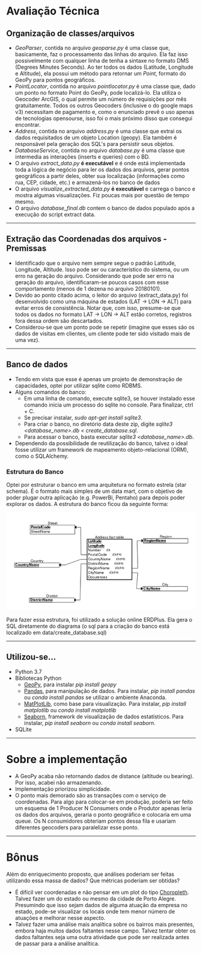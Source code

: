 # Avaliação Técnica

## Organização de classes/arquivos
* _GeoParser_, contida no arquivo _<div style="display: inline">geoparse.py</div>_ é uma classe que, basicamente, faz o processamento das linhas do arquivo. Ela faz isso possivelmente com qualquer linha de tenha a sintaxe no formato DMS (Degrees Minutes Seconds). Ao ter todos os dados (Latitude, Longitude e Altitude), ela possui um método para retornar um *Point*, formato do GeoPy para pontos geográficos.
* _PointLocator_, contida no arquivo _<div style="display: inline">pointlocator.py</div>_ é uma classe que, dado um ponto no formato Point do GeoPy, pode localizá-lo. Ela utiliza o Geocoder ArcGIS, o qual permite um número de requisições por mês gratuitamente. Todos os outros Geocoders (inclusive o do google maps v3) necessitam de pagamento e, como o enunciado prevê o uso apenas de tecnologias opensourse, isso foi o mais próximo disso que consegui encontrar.
* _Address_, contida no arquivo _<div style="display: inline">address.py</div>_ é uma classe que extrai os dados requisitados de um objeto Location (geopy). Ela também é responsável pela geração dos SQL's para persistir seus objetos.
* _DatabaseService_, contida no arquivo _<div style="display: inline">database.py</div>_ é uma classe que intermedia as interações (inserts e queries) com o BD.
* O arquivo _extract_data.py_ **é executável** e é onde está implementada toda a lógica de negócio para ler os dados dos arquivos, gerar pontos geográficos a partir deles, obter sua localização (informações como rua, CEP, cidade, etc.) e armazená-los no banco de dados
* O arquivo _visualize_extracted_data.py_ **é executável** e carrega o banco e mostra algumas visualizações. Fiz poucas mais por questão de tempo mesmo.
* O arquivo _database_final.db_ contem o banco de dados populado após a execução do script extract data.
---

## Extração das Coordenadas dos arquivos - Premissas
* Identificado que o arquivo nem sempre segue o padrão Latitude, Longitude, Altitude. Isso pode ser ou característico do sistema, ou um erro na geração do arquivo. Considerando que pode ser erro na geração do arquivo, identificaram-se poucos casos com esse comportamento (menos de 1 dezena no arquivo 20180101).
* Devido ao ponto citado acima, o leitor do arquivo (extract_data.py) foi desenvolvido como uma máquina de estados (LAT -> LON -> ALT) para evitar erros de consistência. Notar que, com isso, presume-se que todos os dados no formato LAT -> LON -> ALT estão corretos, registros fora dessa ordem são descartados.
* Considerou-se que um ponto pode se repetir (imagine que esses são os dados de visitas em clientes, um cliente pode ter sido visitado mais de uma vez).
---

## Banco de dados
* Tendo em vista que esse é apenas um projeto de demonstração de capacidades, optei por utilizar sqlite como RDBMS.
* Alguns comandos do banco:
    - Em uma linha de comando, execute sqlite3, se houver instalado esse comando inicia um processo do sqlite no console. Para finalizar, ctrl + C.
    - Se precisar instalar, _sudo apt-get install sqlite3_.
    - Para criar o banco, no diretório data deste zip, digite _sqlite3 <database_name>.db < create_database.sql_.
    - Para acessar o banco, basta executar _sqlite3 <database_name>.db_.
* Dependendo da possibilidade de reutilização do banco, talvez o ideal fosse utilizar um framework de mapeamento objeto-relacional (ORM), como o SQLAlchemy.

### Estrutura do Banco

Optei por estruturar o banco em uma arquitetura no formato estrela (star schema). É o formato mais simples de um data mart, com o objetivo de poder plugar outra aplicação (e.g. PowerBi, Pentaho) para depois poder explorar os dados. A estrutura do banco ficou da seguinte forma:

![Estrutura do banco](erdplus-diagram.png)

Para fazer essa estrutura, foi utilizado a solução online ERDPlus.
Ela gera o SQL diretamente do diagrama (o sql para a criação do banco está localizado em data/create_database.sql)

---

## Utilizou-se...
* Python 3.7
* Bibliotecas Python
    * [GeoPy](https://geopy.readthedocs.io), para instalar _pip install geopy_
    * [Pandas](https://pandas.pydata.org/), para manipulação de dados. Para instalar, _pip install pandas_ ou _conda install pandas_ se utilizar o ambiente Anaconda.
    * [MatPlotLib](https://matplotlib.org/), como base para visualização. Para instalar, _pip install matplotlib_ ou _conda install matplotlib_
    * [Seaborn](https://seaborn.pydata.org/), framework de visualização de dados estatísticos. Para instalar, _pip install seaborn_ ou _conda install seaborn_.
* SQLite

---

# Sobre a implementação
* A GeoPy acaba não retornando dados de distance (altitude ou bearing). Por isso, acabei não armazenando.
* Implementação priorizou simplicidade.
* O ponto mais demorado são as transações com o serviço de coordenadas. Para algo para colocar-se em produção, poderia ser feito um esquema de 1 Producer N Consumers onde o Produtor apenas leria os dados dos arquivos, geraria o ponto geográfico e colocaria em uma queue. Os N consumidores obteriam pontos dessa fila e usariam diferentes geocoders para paralelizar esse ponto.

---

# Bônus
Além do enriquecimento proposto, que análises poderiam ser feitas utilizando essa massa de dados? Que métricas poderiam ser obtidas?

* É difícil ver coordenadas e não pensar em um plot do tipo [Choropleth](https://en.wikipedia.org/wiki/Choropleth_map). Talvez fazer um do estado ou mesmo da cidade de Porto Alegre. Presumindo que isso sejam dados de alguma atuação da empresa no estado, pode-se visualizar os locais onde tem menor número de atuações e melhorar nesse aspecto.
* Talvez fazer uma análise mais analítica sobre os bairros mais presentes, embora haja muitos dados faltantes nesse campo. Talvez tentar obter os dados faltantes seja uma outra atividade que pode ser realizada antes de passar para a análise analítica.
